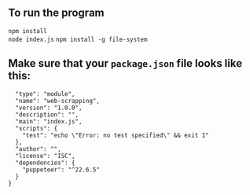 ## To run the program

``` npm install ```
<br>
``` node index.js ```
<be>
```npm install -g file-system```

## Make sure that your ```package.json``` file looks like this:

``` {
  "type": "module",
  "name": "web-scrapping",
  "version": "1.0.0",
  "description": "",
  "main": "index.js",
  "scripts": {
    "test": "echo \"Error: no test specified\" && exit 1"
  },
  "author": "",
  "license": "ISC",
  "dependencies": {
    "puppeteer": "^22.6.5"
  }
}
```
